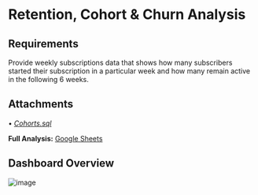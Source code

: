 # Retention, Cohort & Churn Analysis

## Requirements

Provide weekly subscriptions data that shows how many subscribers started their subscription in a particular week and how many remain active in the following 6 weeks.

## Attachments
• [*Cohorts.sql*](https://github.com/monikase/Data-Analytics-Projects/blob/220f2cad397e6f12d1b6a9b8f53cce47c78111e2/6-Retention%2C%20Cohorts%20%26%20Churn/Cohorts.sql)

**Full Analysis:** [Google Sheets](https://docs.google.com/spreadsheets/d/1rUupRylEpHb4gzet9fhkJ3I1h27pNMVzXPU48Zscq5s/edit?usp=sharing)

## Dashboard Overview
![image](https://github.com/user-attachments/assets/3c978d80-5a53-4eaa-bc55-ad8e9865e32e)





